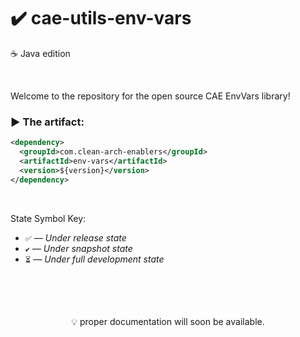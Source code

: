 # ✔️ cae-utils-env-vars
☕ Java edition

<br>

Welcome to the repository for the open source CAE EnvVars library!

### ▶️ The artifact:
```xml
<dependency>
  <groupId>com.clean-arch-enablers</groupId>
  <artifactId>env-vars</artifactId>
  <version>${version}</version>
</dependency>
```

<br>

State Symbol Key:

- ``✅`` — _Under release state_
- ``✔️`` — _Under snapshot state_
- ``⏳`` — _Under full development state_

<br>
<br>
<br>

<p align="center">
 💡 proper documentation will soon be available.
</p>

<br>
<br>
<br>

